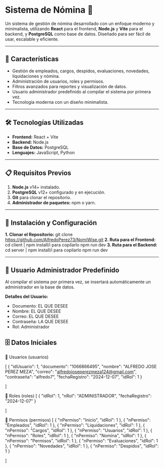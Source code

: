 # Sistema de Nómina 🧾

Un sistema de gestión de nómina desarrollado con un enfoque moderno y minimalista, utilizando **React** para el frontend, **Node.js** y **Vite** para el backend, y **PostgreSQL** como base de datos. Diseñado para ser fácil de usar, escalable y eficiente.

---

## 🚀 Características

- Gestión de empleados, cargos, despidos, evaluaciones, novedades, liquidaciones y nómina.
- Administración de usuarios, roles y permisos.
- Filtros avanzados para reportes y visualización de datos.
- Usuario administrador predefinido al compilar el sistema por primera vez.
- Tecnología moderna con un diseño minimalista.

---

## 🛠️ Tecnologías Utilizadas

- **Frontend:** React + Vite
- **Backend:** Node.js
- **Base de Datos:** PostgreSQL
- **Lenguajes:** JavaScript, Python

---

## 📋 Requisitos Previos

1. **Node.js** v14+ instalado.
2. **PostgreSQL** v12+ configurado y en ejecución.
3. **Git** para clonar el repositorio.
4. **Administrador de paquetes:** npm o yarn.

---

## 📝 Instalación y Configuración

**1. Clonar el Repositorio:** git clone https://github.com/AlfredoPerez73/NomiWise.git
**2. Ruta para el Frontend:** cd client | npm install/i  para copilarlo npm run dev
**3. Ruta para el Backend:** cd server | npm install/i  para copilarlo npm run dev

---

## 👤 Usuario Administrador Predefinido

Al compilar el sistema por primera vez, se insertará automáticamente un administrador en la base de datos.

**Detalles del Usuario:**
- Documento: EL QUE DESEE
- Nombre: EL QUE DESEE
- Correo: EL QUE DESEE
- Contraseña: LA QUE DESEE
- Rol: Administrador

## 🗄️ Datos Iniciales
📂 Usuarios (usuarios)

[
  {
    "idUsuario": 1,
    "documento": "1066866495",
    "nombre": "ALFREDO JOSE PEREZ MEZA",
    "correo": "alfredojoseperezmeza124@gmail.com",
    "contraseña": "alfredo7",
    "fechaRegistro": "2024-12-07",
    "idRol": 1
  }
  
]

📂 Roles (roles)
[
  {
    "idRol": 1,
    "nRol": "ADMINISTRADOR",
    "fechaRegistro": "2024-12-07"
  }
  
]

📂 Permisos (permisos)
[
  { "nPermiso": "Inicio", "idRol": 1 },
  { "nPermiso": "Empleados", "idRol": 1 },
  { "nPermiso": "Liquidaciones", "idRol": 1 },
  { "nPermiso": "Cargos", "idRol": 1 },
  { "nPermiso": "Usuarios", "idRol": 1 },
  { "nPermiso": "Roles", "idRol": 1 },
  { "nPermiso": "Nomina", "idRol": 1 },
  { "nPermiso": "Permisos", "idRol": 1 },
  { "nPermiso": "Evaluaciones", "idRol": 1 },
  { "nPermiso": "Novedades", "idRol": 1 },
  { "nPermiso": "Despidos", "idRol": 1 }
  
]
